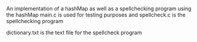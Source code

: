 An implementation of a hashMap as well as a spellchecking program using the hashMap
main.c is used for testing purposes and spellcheck.c is the spellchecking program

dictionary.txt is the text file for the spellcheck program
